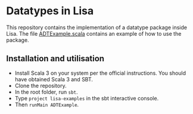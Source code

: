 # Datatypes in  Lisa

This repository contains the implementation of a datatype package inside Lisa. The file [ADTExample.scala](lisa-examples/src/main/scala/ADTExample.scala) contains an example of how to use the package.


## Installation and utilisation

- Install Scala 3 on your system per the official instructions. You should have obtained Scala 3 and SBT.
- Clone the repository.
- In the root folder, run `sbt`.
- Type `project lisa-examples` in the sbt interactive console.
- Then `runMain ADTExample`.